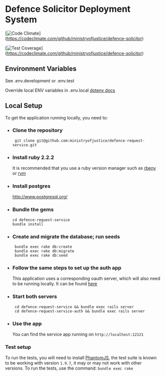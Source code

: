 # Defence Solicitor Deployment System

[![Code Climate](https://codeclimate.com/github/ministryofjustice/defence-solicitor/badges/gpa.svg)] (https://codeclimate.com/github/ministryofjustice/defence-solicitor)

[![Test Coverage](https://codeclimate.com/github/ministryofjustice/defence-solicitor/badges/coverage.svg)] (https://codeclimate.com/github/ministryofjustice/defence-solicitor)

## Environment Variables
See .env.development or .env.test

Override local ENV variables in .env.local [dotenv docs](https://github.com/bkeepers/dotenv#multiple-rails-environments)

## Local Setup

To get the application running locally, you need to:

 * ### Clone the repository
 	``` git clone git@github.com:ministryofjustice/defence-request-service.git```

 * ### Install ruby 2.2.2
 	It is recommended that you use a ruby version manager such as [rbenv](http://rbenv.org/) or [rvm](https://rvm.io/)

 * ### Install postgres
 	http://www.postgresql.org/

 * ### Bundle the gems
       cd defence-request-service
       bundle install

 * ### Create and migrate the database; run seeds

 		bundle exec rake db:create
 		bundle exec rake db:migrate
 		bundle exec rake db:seed

 * ### Follow the same steps to set up the auth app

 	This application uses a corresponding oauth server, which will also need to be running locally. It can be found [here](https://github.com/ministryofjustice/defence-request-service-auth)

 * ### Start both servers

 		cd defence-request-service && bundle exec rails server
 		cd defence-request-service-auth && bundle exec rails server

 * ### Use the app

 	You can find the service app running on `http://localhost:12121`

### Test setup

To run the tests, you will need to install [PhantomJS](http://phantomjs.org/), the test suite is known to be working with version `1.9.7`, it may or may not work with other versions. To run the tests, use the command: ```bundle exec rake```
